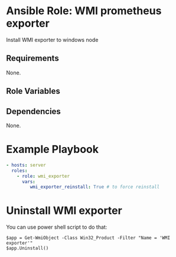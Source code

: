 # Ansible Role: WMI prometheus exporter

Install WMI exporter to windows node

## Requirements

None.

## Role Variables

## Dependencies

None.

# Example Playbook

```yaml
- hosts: server
  roles:
    - role: wmi_exporter
      vars:
         wmi_exporter_reinstall: True # to force reinstall
```

# Uninstall WMI exporter

You can use power shell script to do that:
```
$app = Get-WmiObject -Class Win32_Product -Filter "Name = 'WMI exporter'"
$app.Uninstall()
```